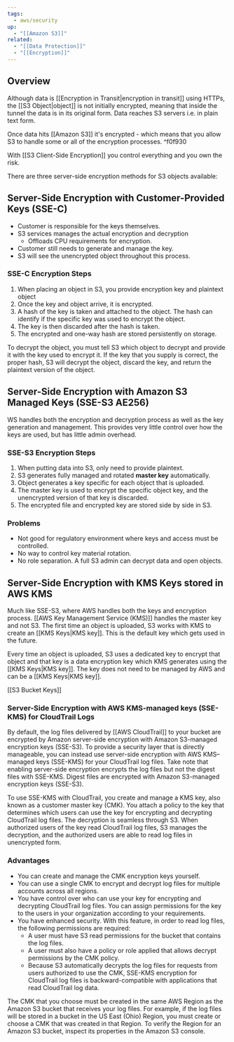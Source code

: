 ```yaml
---
tags:
  - aws/security
up:
  - "[[Amazon S3]]"
related:
  - "[[Data Protection]]"
  - "[[Encryption]]"
---
```

## Overview

Although data is [[Encryption in Transit|encryption in transit]] using HTTPs, the [[S3 Object|object]] is not initially encrypted, meaning that inside the tunnel the data is in its original form. Data reaches S3 servers i.e. in plain text form.

Once data hits [[Amazon S3]] it's encrypted - which means that you allow S3 to handle some or all of the encryption processes. ^f0f930

With [[S3 Client-Side Encryption]] you control everything and you own the risk.

There are three server-side encryption methods for S3 objects available: 

## Server-Side Encryption with Customer-Provided Keys (SSE-C)

- Customer is responsible for the keys themselves.
- S3 services manages the actual encryption and decryption
    - Offloads CPU requirements for encryption.
- Customer still needs to generate and manage the key.
- S3 will see the unencrypted object throughout this process.

### SSE-C Encryption Steps

1.  When placing an object in S3, you provide encryption key and plaintext object
2.  Once the key and object arrive, it is encrypted.
3.  A hash of the key is taken and attached to the object. The hash can identify if the specific key was used to encrypt the object.
4.  The key is then discarded after the hash is taken.
5.  The encrypted and one-way hash are stored persistently on storage.

To decrypt the object, you must tell S3 which object to decrypt and provide it with the key used to encrypt it. If the key that you supply is correct, the proper hash, S3 will decrypt the object, discard the key, and return the plaintext version of the object.

## Server-Side Encryption with Amazon S3 Managed Keys (SSE-S3 AE256)

WS handles both the encryption and decryption process as well as the key generation and management. This provides very little control over how the keys are used, but has little admin overhead.

### SSE-S3 Encryption Steps

1.  When putting data into S3, only need to provide plaintext.
2.  S3 generates fully managed and rotated **master key** automatically.
3.  Object generates a key specific for each object that is uploaded.
4.  The master key is used to encrypt the specific object key, and the unencrypted version of that key is discarded.
5.  The encrypted file and encrypted key are stored side by side in S3.

### Problems

-   Not good for regulatory environment where keys and access must be controlled.
-   No way to control key material rotation.
-   No role separation. A full S3 admin can decrypt data and open objects.

## Server-Side Encryption with KMS Keys stored in AWS KMS

Much like SSE-S3, where AWS handles both the keys and encryption process. [[AWS Key Management Service (KMS)]] handles the master key and not S3. The first time an object is uploaded, S3 works with KMS to create an [[KMS Keys|KMS key]]. This is the default key which gets used in the future.

Every time an object is uploaded, S3 uses a dedicated key to encrypt that object and that key is a data encryption key which KMS generates using the [[KMS Keys|KMS key]]. The key does not need to be managed by AWS and can be a [[KMS Keys|KMS key]].

[[S3 Bucket Keys]]
### Server-Side Encryption with AWS KMS-managed keys (SSE-KMS) for CloudTrail Logs

By default, the log files delivered by [[AWS CloudTrail]] to your bucket are encrypted by Amazon server-side encryption with Amazon S3-managed encryption keys (SSE-S3). To provide a security layer that is directly manageable, you can instead use server-side encryption with AWS KMS–managed keys (SSE-KMS) for your CloudTrail log files. Take note that enabling server-side encryption encrypts the log files but not the digest files with SSE-KMS. Digest files are encrypted with Amazon S3-managed encryption keys (SSE-S3).

To use SSE-KMS with CloudTrail, you create and manage a KMS key, also known as a customer master key (CMK). You attach a policy to the key that determines which users can use the key for encrypting and decrypting CloudTrail log files. The decryption is seamless through S3. When authorized users of the key read CloudTrail log files, S3 manages the decryption, and the authorized users are able to read log files in unencrypted form.

### Advantages

- You can create and manage the CMK encryption keys yourself.
- You can use a single CMK to encrypt and decrypt log files for multiple accounts across all regions.
- You have control over who can use your key for encrypting and decrypting CloudTrail log files. You can assign permissions for the key to the users in your organization according to your requirements.
- You have enhanced security. With this feature, in order to read log files, the following permissions are required:
	- A user must have S3 read permissions for the bucket that contains the log files.
	- A user must also have a policy or role applied that allows decrypt permissions by the CMK policy.
	- Because S3 automatically decrypts the log files for requests from users authorized to use the CMK, SSE-KMS encryption for CloudTrail log files is backward-compatible with applications that read CloudTrail log data.

The CMK that you choose must be created in the same AWS Region as the Amazon S3 bucket that receives your log files. For example, if the log files will be stored in a bucket in the US East (Ohio) Region, you must create or choose a CMK that was created in that Region. To verify the Region for an Amazon S3 bucket, inspect its properties in the Amazon S3 console.
